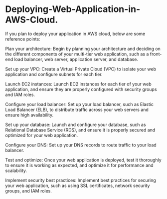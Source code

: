 # Deploying-Web-Application-in-AWS-Cloud.

If you plan to deploy your application in AWS cloud, below are some reference points:

Plan your architecture: Begin by planning your architecture and deciding on the different components of your multi-tier web application, such as a front-end load balancer, web server, application server, and database.

Set up your VPC: Create a Virtual Private Cloud (VPC) to isolate your web application and configure subnets for each tier.

Launch EC2 instances: Launch EC2 instances for each tier of your web application, and ensure they are properly configured with security groups and IAM roles.

Configure your load balancer: Set up your load balancer, such as Elastic Load Balancer (ELB), to distribute traffic across your web servers and ensure high availability.

Set up your database: Launch and configure your database, such as Relational Database Service (RDS), and ensure it is properly secured and optimized for your web application.

Configure your DNS: Set up your DNS records to route traffic to your load balancer.

Test and optimize: Once your web application is deployed, test it thoroughly to ensure it is working as expected, and optimize it for performance and scalability.

Implement security best practices: Implement best practices for securing your web application, such as using SSL certificates, network security groups, and IAM roles.
